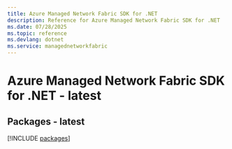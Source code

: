 ```yaml
---
title: Azure Managed Network Fabric SDK for .NET
description: Reference for Azure Managed Network Fabric SDK for .NET
ms.date: 07/28/2025
ms.topic: reference
ms.devlang: dotnet
ms.service: managednetworkfabric
---
```

# Azure Managed Network Fabric SDK for .NET - latest
## Packages - latest
[!INCLUDE [packages](managed-network-fabric-index.md)]